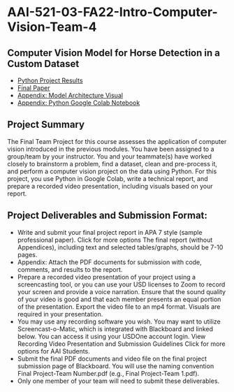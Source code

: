# AAI-521-03-FA22-Intro-Computer-Vision-Team-4

## Computer Vision Model for Horse Detection in a Custom Dataset

- [Python Project Results](https://github.com/ricklopez/AAI-521-03-FA22-Intro-Computer-Vision-Team-4/blob/main/team_4_final_project.ipynb)
- [Final Paper](https://github.com/ricklopez/AAI-521-03-FA22-Intro-Computer-Vision-Team-4/blob/main/Final-Project-Team-Four.pdf)
- [Appendix: Model Architecture Visual](https://github.com/ricklopez/AAI-521-03-FA22-Intro-Computer-Vision-Team-4/blob/main/model_architecture%20.png)
- [Appendix: Python Google Colab Notebook](https://colab.research.google.com/drive/17OB9e8smntgYPPQfbWd_inFfQHoZmSo7?usp=sharing)


## Project Summary

The Final Team Project for this course assesses the application of computer vision introduced in the previous modules. You have been assigned to a group/team by your instructor. You and your teammate(s) have worked closely to brainstorm a problem, find a dataset, clean and pre-process it, and perform a computer vision project on the data using Python. For this project, you use Python in Google Colab, write a technical report, and prepare a recorded video presentation, including visuals based on your report.

## Project Deliverables and Submission Format:
- Write and submit your final project report in APA 7 style (sample professional paper). Click for more options The final report (without Appendices), including text and selected tables/graphs, should be 7-10 pages. 
- Appendix: Attach the PDF documents for submission with code, comments, and results to the report.
- Prepare a recorded video presentation of your project using a screencasting tool, or you can use your USD licenses to Zoom to record your screen and provide a voice narration. Ensure that the sound quality of your video is good and that each member presents an equal portion of the presentation. Export the video file to an mp4 format. Visuals are required in your presentation.
- You may use any recording software you wish. You may want to utilize Screencast-o-Matic, which is integrated with Blackboard and linked below. You can access it using your USDOne account login. View Recording Video Presentation and Submission Guidelines Click for more options for AAI Students.
- Submit the final PDF documents and video file on the final project submission page of Blackboard. You will use the naming convention Final Project-Team Number.pdf (e.g., Final Project-Team 1.pdf).
- Only one member of your team will need to submit these deliverables. 

